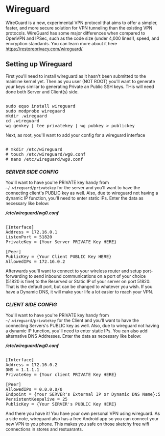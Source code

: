 # Wireguard

WireGuard is a new, experimental VPN protocol that aims to offer a simpler, faster, and more secure solution for VPN tunneling than the existing VPN protocols. WireGuard has some major differences when compared to OpenVPN and IPSec, such as the code size (under 4,000 lines!), speed, and encryption standards. You can learn more about it here https://restoreprivacy.com/wireguard/ 

## Setting up Wireguard

First you'll need to install wireguard as it hasn't been submitted to the mainline kernel yet. Then as you user (NOT ROOT) you'll want to generate your keys similar to generating Private an Public SSH keys. THis will need done both Server and Client(s) side.
<pre class="clear"> 
sudo equo install wireguard
sudo modprobe wireguard
mkdir .wireguard 
cd .wireguard
wg genkey | tee privatekey | wg pubkey > publickey
</pre>

Next, as root, you'll want to add your config for a wireguard interface

<pre class="clear"> 
# mkdir /etc/wireguard
# touch /etc/wireguard/wg0.conf
# nano /etc/wireguard/wg0.conf
</pre>


### ***SERVER SIDE CONFIG***
You'll want to have you're PRIVATE key handy from `~/.wireguard/privatekey` for the server and you'll want to have the connecting client's PUBLIC key as well. Also, due to wireguard not having a dynamic IP function, you'll need to enter static IPs. Enter the data as necessary like below:

***/etc/wireguard/wg0.conf***
<pre class="clear"> 
[Interface]
Address = 172.16.0.1
ListenPort = 51820
PrivateKey = {Your Server PRIVATE Key HERE}

[Peer]
PublicKey = {Your Client PUBLIC Key HERE}
AllowedIPs = 172.16.0.2
</pre>

Afterwards you'll want to connect to your wireless router and setup port-forwarding to send inbound communications on a port of your choice (51820 is fine) to the Reserved or Static IP of your server on port 51820. That is the default port, but can be changed to whatever you wish. If you have a Dynamic DNS, it will make your life a lot easier to reach your VPN.

### ***CLIENT SIDE CONFIG***
You'll want to have you're PRIVATE key handy from `~/.wireguard/privatekey` for the Client and you'll want to have the connecting Servers's PUBLIC key as well. Also, due to wireguard not having a dynamic IP function, you'll need to enter static IPs. You can also add alternative DNS Addresses. Enter the data as necessary like below:

***/etc/wireguard/wg0.conf***
<pre class="clear"> 
[Interface]
Address = 172.16.0.2
DNS = 1.1.1.1
PrivateKey = {Your client PRIVATE Key HERE}

[Peer]
AllowedIPs = 0.0.0.0/0
Endpoint = {Your SERVER's External IP or Dynamic DNS Name}:51820
PersistentKeepalive = 25
PublicKey = {Your SERVER's PUBLIC Key HERE}
</pre>

And there you have it! You have your own personal VPN using wireguard. As a side note, wireguard also has a free Android app so you can connect your new VPN to you phone. This makes you safe on those sketchy free wifi connections in stores and restuarants.

